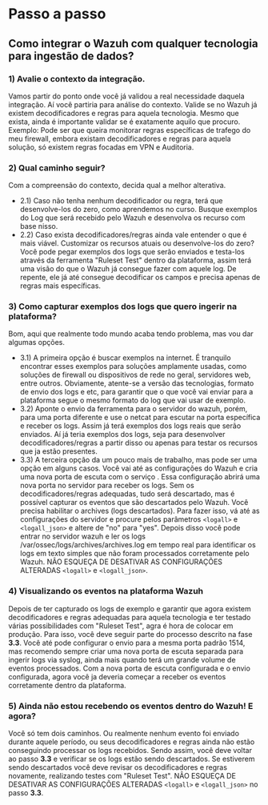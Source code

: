 # Passo a passo
## Como integrar o Wazuh com qualquer tecnologia para ingestão de dados?

### **1) Avalie o contexto da integração.**
Vamos partir do ponto onde você já validou a real necessidade daquela integração. Aí você partiria para análise do contexto. Valide se no Wazuh já existem decodificadores e regras para aquela tecnologia. Mesmo que exista, ainda é importante validar se é exatamente aquilo que procuro. Exemplo: Pode ser que queira monitorar regras específicas de trafego do meu firewall, embora existam decodificadores e regras para aquela solução, só existem regras focadas em VPN e Auditoria.

### **2) Qual caminho seguir?**
Com a compreensão do contexto, decida qual a melhor alterativa.
- 2.1)  Caso não tenha nenhum decodificador ou regra, terá que desenvolve-los do zero, como aprendemos no curso. Busque exemplos do Log que será recebido pelo Wazuh e desenvolva os recurso com base nisso.
- 2.2) Caso exista decodificadores/regras ainda vale entender o que é mais viável. Customizar os recursos atuais ou desenvolve-los do zero? Você pode pegar exemplos dos logs que serão enviados e testa-los através da ferramenta "Ruleset Test" dentro da plataforma, assim terá uma visão do que o Wazuh já consegue fazer com aquele log. De repente, ele já até consegue decodificar os campos e precisa apenas de regras mais específicas.

### **3) Como capturar exemplos dos logs que quero ingerir na plataforma?**
Bom, aqui que realmente todo mundo acaba tendo problema, mas vou dar algumas opções.
- 3.1) A primeira opção é buscar exemplos na internet. É tranquilo encontrar esses exemplos para soluções amplamente usadas, como soluções de firewall ou dispositivos de rede no geral, servidores web, entre outros. Obviamente, atente-se a versão das tecnologias, formato de envio dos logs e etc, para garantir que o que você vai enviar para a plataforma segue o mesmo formato do log que vai usar de exemplo.
- 3.2) Aponte o envio da ferramenta para o servidor do wazuh, porém, para uma porta diferente e use o netcat para escutar na porta específica e receber os logs. Assim já terá exemplos dos logs reais que serão enviados. Aí já teria exemplos dos logs, seja para desenvolver decodificadores/regras a partir disso ou apenas para testar os recursos que ja estão presentes.
- 3.3) A terceira opção da um pouco mais de trabalho, mas pode ser uma opção em alguns casos. Você vai até as configurações do Wazuh e cria uma nova porta de escuta com o serviço <remote>. Essa configuração abrirá uma nova porta no servidor para receber os logs. Sem os decodificadores/regras adequadas, tudo será descartado, mas é possível capturar os eventos que são descartados pelo Wazuh. Você precisa habilitar o archives (logs descartados). Para fazer isso, vá até as configurações do servidor e procure pelos parâmetros `<logall>` e `<logall_json>` e altere de "no" para "yes". Depois disso você pode entrar no servidor wazuh e ler os logs /var/ossec/logs/archives/archives.log em tempo real para identificar os logs em texto simples que não foram processados corretamente pelo Wazuh. NÂO ESQUEÇA DE DESATIVAR AS CONFIGURAÇÕES ALTERADAS `<logall>` e `<logall_json>`.

### **4) Visualizando os eventos na plataforma Wazuh**
Depois de ter capturado os logs de exemplo e garantir que agora existem decodificadores e regras adequadas para aquela tecnologia  e ter testado várias possibilidades com "Ruleset Test", agra é hora de colocar em produção.
Para isso, você deve seguir parte do processo descrito na fase **3.3**. Você até pode configurar o envio para a mesma porta padrão 1514, mas recomendo sempre criar uma nova porta de escuta separada para ingerir logs via syslog, ainda mais quando terá um grande volume de eventos processados. Com a nova porta de escuta configurada e o envio configurada, agora você ja deveria começar a receber os eventos corretamente dentro da plataforma.

### **5) Ainda não estou recebendo os eventos dentro do Wazuh! E agora?**
Você só tem dois caminhos.  Ou realmente nenhum evento foi enviado durante aquele período, ou seus decodificadores e regras ainda não estão conseguindo processar os logs recebidos. Sendo assim, você deve voltar ao passo **3.3** e verificar se os logs estão sendo descartados. Se estiverem sendo descartados você deve revisar os decodificadores e regras novamente, realizando testes com "Ruleset Test". NÂO ESQUEÇA DE DESATIVAR AS CONFIGURAÇÕES ALTERADAS `<logall>` e `<logall_json>` no passo **3.3**.
